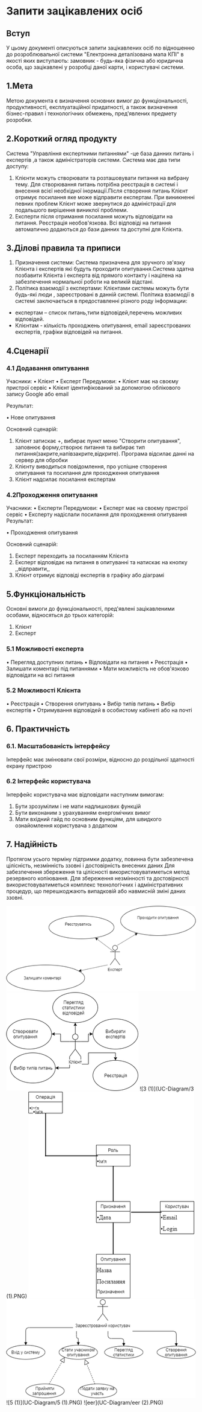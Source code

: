 # Запити зацікавлених осіб
## Вступ
У цьому документі описуються запити зацікавлених осіб по відношенню до розроблювальної системи "Електронна деталізована мапа КПІ" в якості яких виступають: замовник - будь-яка фізична або юридична особа, що зацікавлені у розробці даної карти, і користувачі системи.
## 1.Мета
Метою документа є визначення основних вимог до функціональності, продуктивності, експлуатаційної придатності, а також визначення бізнес-правил і технологічних обмежень, пред'явлених предмету розробки.
## 2.Короткий огляд продукту
Система "Управління експертними питаннями" -це база данних питань і експертів ,а також адміністраторів системи. Система має два типи доступу:
1. Клієнти можуть створювати та розташовувати питання на вибрану тему. Для створювання питань потрібна реєстрація в системі і внесення всієї необхідної інормації.Після створення питань Клієнт отримує посилання яке може відправити експертам. При виникненні певних проблем Клієнт може звернутися до адміністрації для подальшого вирішення виниклої проблеми.
2. Експерти після отримання посилання можуть відповідати на питання. Реєстрація необов'язкова. Всі відповіді на питання автоматично додаються до бази данних та доступні для Клієнта.

## 3.Ділові правила та приписи
1. Призначення системи:
Система призначена для зручного зв'язку Клієнта і експертів які будуть проходити опитування.Система здатна позбавити Клієнта і експерта від прямого контакту і націлена на забезпечення нормальної роботи на великій відстані.
2. Політика взаємодії з експертами: 
Клієнтами системы можуть бути будь-які люди , зареєстровані в данній системі. Політика взаємодії в системі заключається в предоставленні 
різного роду інформации: 

- експертам – список питань,типи відповідей,перечень можливих відповідей.
- Клієнтам - кількість проходжень опитування, email зареєстрованих експертів, графіки відповідей на питання.

## 4.Сценарії
### 4.1	Додавання опитування
 Учасники:
•	Клієнт
•	Експерт
Передумови:
•	Клієнт має на своєму пристрої сервіс
•	Клієнт ідентифікований за допомогою облікового запису Google або email

 
Результат:
 

•	Нове опитування
 

Основний сценарій:
1.	Клієнт затискає +, вибирає пункт меню "Створити опитування", заповнює форму,створює питання та вибирає тип питання(закрите,напівзакрите,відкрите). Програма відсилає данні на сервер для обробки
2.	Клієнту виводиться повідомлення, про успішне створення опитування та посилання для проходження опитування
3.    Клієнт надсилає посилання експертам

### 4.2Проходження опитування
Учасники:
•	Експерти
Передумови:
•	Експерт має на своєму пристрої сервіс
•	Експерту надіслали посилання для проходження опитування
Результат:
 

•	Проходження опитування

Основний сценарій:
1. Експерт переходить за посиланням Клієнта
2. Експерт відповідає на питання в опитуванні та натискає на кнопку ,,відправити,,
3. Клієнт отримує відповіді експертів в графіку або діаграмі

## 5.Функціональність

Основні	вимоги	до	функціональності,	пред'явлені	зацікавленими	особами, відносяться до трьох категорій:
1.	Клієнт
2.	Експерт


### 5.1    Можливості експерта
•	Перегляд доступних питань
•	Відповідати на питання
•	Реєстрація
•	Залишати коментарі під питаннями
•	Мати можливість не обов'язково відповідати на всі питання
### 5.2	Можливості Клієнта
•	Реєстрація
•	Створення опитувань
•     Вибір типів питань
•     Вибір експертів
•     Отримування відповідей в особистому кабінеті або на почті
## 6.	Практичність
### 6.1.	Масштабованість інтерфейсу
Інтерфейс має змінювати свої розміри, відносно до роздільної здатності екрану пристрою

### 6.2	Інтерфейс користувача
Інтерфейс користувача має відповідати наступним вимогам:
1.	Бути зрозумілим і не мати надлишкових функцій
2.	Бути виконаним з урахуванням енергомічних вимог
3.	Мати вхідний гайд по основним функціям, для швидкого ознайомлення користувача з додатком

## 7.	Надійність
Протягом усього терміну підтримки додатку, повинна бути забезпечена цілісність, незмінність ззовні і достовірність внесених даних
Для забезпечення збереження та цілісності використовуватиметься метод резервного копіювання.
Для збереження незмінності та достовірності використовуватиметься комплекс технологічних і адміністративних процедур, що перешкоджають випадковій або навмисній зміні даних ззовні.

![1](UC-Diagram/1.PNG)
![2](UC-Diagram/2.PNG)
![3 (1)](UC-Diagram/3 (1).PNG)
![4](UC-Diagram/4.PNG)
![5](UC-Diagram/5.PNG)
![5 (1)](UC-Diagram/5 (1).PNG)
![eer](UC-Diagram/eer (2).PNG)

